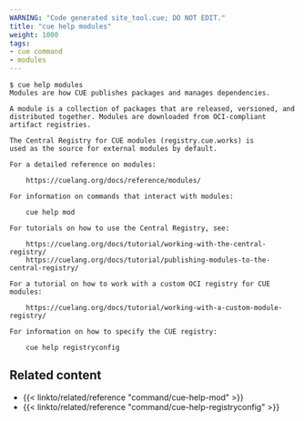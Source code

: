 ```yaml
---
WARNING: "Code generated site_tool.cue; DO NOT EDIT."
title: "cue help modules"
weight: 1000
tags:
- cue command
- modules
---
```

```text { title="TERMINAL" type="terminal" codeToCopy="Y3VlIGhlbHAgbW9kdWxlcw==" }
$ cue help modules
Modules are how CUE publishes packages and manages dependencies.

A module is a collection of packages that are released, versioned, and
distributed together. Modules are downloaded from OCI-compliant
artifact registries.

The Central Registry for CUE modules (registry.cue.works) is
used as the source for external modules by default.

For a detailed reference on modules:

	https://cuelang.org/docs/reference/modules/

For information on commands that interact with modules:

    cue help mod

For tutorials on how to use the Central Registry, see:

	https://cuelang.org/docs/tutorial/working-with-the-central-registry/
	https://cuelang.org/docs/tutorial/publishing-modules-to-the-central-registry/

For a tutorial on how to work with a custom OCI registry for CUE modules:

	https://cuelang.org/docs/tutorial/working-with-a-custom-module-registry/

For information on how to specify the CUE registry:

	cue help registryconfig

```

## Related content

- {{< linkto/related/reference "command/cue-help-mod" >}}
- {{< linkto/related/reference "command/cue-help-registryconfig" >}}